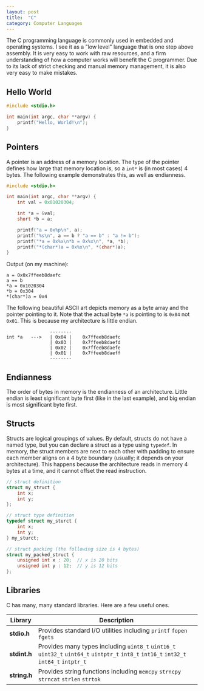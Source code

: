 ```yaml
---
layout: post
title:  "C"
category: Computer Languages
---
```


The C programming language is commonly used in embedded and operating
systems. I see it as a "low level" language that is one step above
assembly. It is very easy to work with raw resources, and a firm
understanding of how a computer works will benefit the C programmer.
Due to its lack of strict checking and manual memory management, it is
also very easy to make mistakes.

## Hello World
```c
#include <stdio.h>

int main(int argc, char **argv) {
    printf("Hello, World!\n");
}
```

## Pointers
A pointer is an address of a memory location. The type of the pointer
defines how large that memory location is, so a `int*` is (in most cases)
4 bytes. The following example demonstrates this, as well as endianness.

```c
#include <stdio.h>

int main(int argc, char **argv) {
    int val = 0x01020304;

    int *a = &val;
    short *b = a;

    printf("a = 0x%p\n", a);
    printf("%s\n", a == b ? "a == b" : "a != b");
    printf("*a = 0x%x\n*b = 0x%x\n", *a, *b);
    printf("*(char*)a = 0x%x\n", *(char*)a);
}
```

Output (on my machine):

```
a = 0x0x7ffeeb8daefc
a == b
*a = 0x1020304
*b = 0x304
*(char*)a = 0x4
```

The following beautiful ASCII art depicts memory as a byte array
and the pointer pointing to it. Note that the actual byte `*a` is
pointing to is `0x04` not `0x01`. This is because my architecture
is little endian.

```
                --------
int *a   --->   | 0x04 |    0x7ffeeb8daefc
                | 0x03 |    0x7ffeeb8daefd
                | 0x02 |    0x7ffeeb8daefe
                | 0x01 |    0x7ffeeb8daeff
                --------
```

## Endianness
The order of bytes in memory is the endianness of an architecture.
Little endian is least significant byte first (like in the last
example), and big endian is most significant byte first.

## Structs
Structs are logical groupings of values. By default, structs do not
have a named type, but you can declare a struct as a type using
`typedef`.  In memory, the struct members are next to each other
with padding to ensure each member aligns on a 4 byte boundary
(usually; it depends on your architecture). This happens because
the architecture reads in memory 4 bytes at a time, and it cannot
offset the read instruction.

```c
// struct definition
struct my_struct {
    int x;
    int y;
};

// struct type definition
typedef struct my_sturct {
    int x;
    int y;
} my_sturct;

// struct packing (the following size is 4 bytes)
struct my_packed_struct {
    unsigned int x : 20;  // x is 20 bits
    unsigned int y : 12;  // y is 12 bits
};
```

## Libraries
C has many, many standard libraries. Here are a few useful ones.

| Library | Description |
| ------- | ----------- |
| **stdio.h** | Provides standard I/O utilities including `printf` `fopen` `fgets` |
| **stdint.h** | Provides many types including `uint8_t` `uint16_t` `uint32_t` `uint64_t` `uintptr_t` `int8_t` `int16_t` `int32_t` `int64_t` `intptr_t` |
| **string.h** | Provides string functions including `memcpy` `strncpy` `strncat` `strlen` `strtok` |
